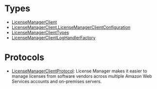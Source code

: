 # Types

  - [LicenseManagerClient](/aws-sdk-swift/reference/0.x/AWSLicenseManager/LicenseManagerClient)
  - [LicenseManagerClient.LicenseManagerClientConfiguration](/aws-sdk-swift/reference/0.x/AWSLicenseManager/LicenseManagerClient_LicenseManagerClientConfiguration)
  - [LicenseManagerClientTypes](/aws-sdk-swift/reference/0.x/AWSLicenseManager/LicenseManagerClientTypes)
  - [LicenseManagerClientLogHandlerFactory](/aws-sdk-swift/reference/0.x/AWSLicenseManager/LicenseManagerClientLogHandlerFactory)

# Protocols

  - [LicenseManagerClientProtocol](/aws-sdk-swift/reference/0.x/AWSLicenseManager/LicenseManagerClientProtocol):
    License Manager makes it easier to manage licenses from software vendors across multiple
    Amazon Web Services accounts and on-premises servers.
